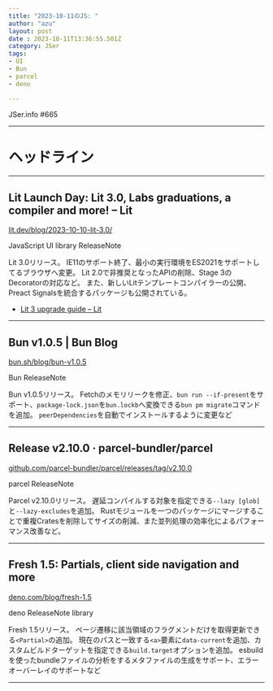 ```yaml
---
title: "2023-10-11のJS: "
author: "azu"
layout: post
date : 2023-10-11T13:36:55.501Z
category: JSer
tags:
- UI
- Bun
- parcel
- deno

---
```


JSer.info #665

----

<h1 class="site-genre">ヘッドライン</h1>

----

## Lit Launch Day: Lit 3.0, Labs graduations, a compiler and more! – Lit
[lit.dev/blog/2023-10-10-lit-3.0/](https://lit.dev/blog/2023-10-10-lit-3.0/ "Lit Launch Day: Lit 3.0, Labs graduations, a compiler and more! – Lit")
<p class="jser-tags jser-tag-icon"><span class="jser-tag">JavaScript</span> <span class="jser-tag">UI</span> <span class="jser-tag">library</span> <span class="jser-tag">ReleaseNote</span></p>

Lit 3.0リリース。
IE11のサポート終了、最小の実行環境をES2021をサポートしてるブラウザへ変更。
Lit 2.0で非推奨となったAPIの削除、Stage 3のDecoratorの対応など。
また、新しいLitテンプレートコンパイラーの公開、Preact Signalsを統合するパッケージも公開されている。

- [Lit 3 upgrade guide – Lit](https://lit.dev/docs/v3/releases/upgrade/ "Lit 3 upgrade guide – Lit")

----

## Bun v1.0.5 | Bun Blog
[bun.sh/blog/bun-v1.0.5](https://bun.sh/blog/bun-v1.0.5 "Bun v1.0.5 | Bun Blog")
<p class="jser-tags jser-tag-icon"><span class="jser-tag">Bun</span> <span class="jser-tag">ReleaseNote</span></p>

Bun v1.0.5リリース。
Fetchのメモリリークを修正、`bun run --if-present`をサポート、`package-lock.json`を`bun.lockb`へ変換できる`bun pm migrate`コマンドを追加。
`peerDependencies`を自動でインストールするように変更など


----

## Release v2.10.0 · parcel-bundler/parcel
[github.com/parcel-bundler/parcel/releases/tag/v2.10.0](https://github.com/parcel-bundler/parcel/releases/tag/v2.10.0 "Release v2.10.0 · parcel-bundler/parcel")
<p class="jser-tags jser-tag-icon"><span class="jser-tag">parcel</span> <span class="jser-tag">ReleaseNote</span></p>

Parcel v2.10.0リリース。
遅延コンパイルする対象を指定できる`--lazy [glob]`と`--lazy-excludes`を追加。
Rustモジュールを一つのパッケージにマージすることで重複Cratesを削除してサイズの削減、また並列処理の効率化によるパフォーマンス改善など。


----

## Fresh 1.5: Partials, client side navigation and more
[deno.com/blog/fresh-1.5](https://deno.com/blog/fresh-1.5 "Fresh 1.5: Partials, client side navigation and more")
<p class="jser-tags jser-tag-icon"><span class="jser-tag">deno</span> <span class="jser-tag">ReleaseNote</span> <span class="jser-tag">library</span></p>

Fresh 1.5リリース。
ページ遷移に該当領域のフラグメントだけを取得更新できる`<Partial>`の追加。
現在のパスと一致する`<a>`要素に`data-current`を追加、カスタムビルドターゲットを指定できる`build.target`オプションを追加。
esbuildを使ったbundleファイルの分析をするメタファイルの生成をサポート、エラーオーバーレイのサポートなど


----
